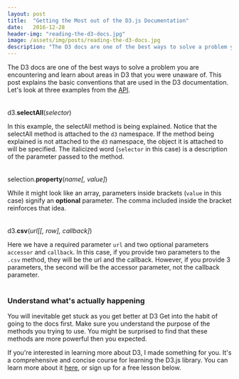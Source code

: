 ```yaml
---
layout: post
title:  "Getting the Most out of the D3.js Documentation"
date:   2016-12-28
header-img: "reading-the-d3-docs.jpg"
image: /assets/img/posts/reading-the-d3-docs.jpg
description: "The D3 docs are one of the best ways to solve a problem you are encountering, or learn about areas in D3 that you were unaware of."
---
```


The D3 docs are one of the best ways to solve a problem you are encountering and learn about areas in D3 that you were unaware of. This post explains the basic conventions that are used in the D3 documentation. Let's look at three examples from the [API](https://github.com/d3/d3/blob/master/API.md).
<br>
<br>
<br>
d3.**selectAll**(*selector*)

In this example, the selectAll method is being explained.
Notice that the selectAll method is attached to the `d3` namespace. If the method being explained is not
attached to the `d3` namespace, the object it is attached to will be specified. The italicized word (`selector` in this case) is a description of the parameter
passed to the method.
<br>
<br>
<br>
selection.**property**(*name[, value]*)

While it might look like an array, parameters inside brackets (`value` in this case) signify an **optional** parameter. The comma included inside the bracket reinforces that idea.
<br>
<br>
<br>
d3.**csv**(*url[[, row], callback]*)

Here we have a required parameter `url` and two optional parameters `accessor` and `callback`. In this case, if you provide two parameters to the `.csv` method, they will be the url and the callback. However, if you provide 3 parameters, the second will be the accessor parameter, not the callback parameter.
<br>
<br>
### Understand what's actually happening
You will inevitable get stuck as you get better at D3
Get into the habit of going to the docs first.
Make sure you understand the purpose of the methods you trying to use.
You might be surprised to find that these methods are more powerful then you expected.

If you're interested in learning more about D3, I made something for you.
It's a comprehensive and concise course for learning the D3.js library.
You can learn more about it [here](https://learningd3.com), or sign up for a free lesson below.
